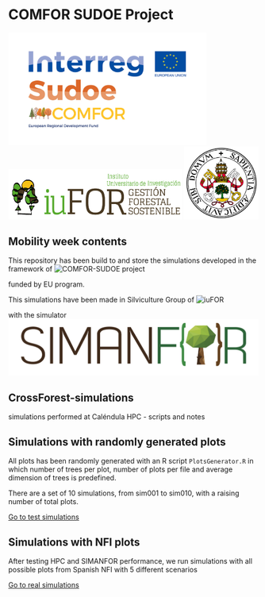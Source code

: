 # COMFOR SUDOE Project
<right>
<img src="./logos/COMFOR_LOGO_ERDF.jpg" width="400"/>
<img src="./logos/iuFOR.png" width="350"/>
<img src="./logos/uva.png" width="150"/>
</right>

Mobility week contents
---

This repository has been build to 
 and store the simulations developed in the framework of 
![COMFOR-SUDOE project](https://github.com/IUFOR-selvicultura/COMFOR.NFI/blob/main/logos/)

funded by EU program.

This simulations have been made in Silviculture Group of 
![iuFOR](https://github.com/IUFOR-selvicultura/COMFOR.NFI/blob/main/logos/.png)

with the simulator 
![SIMANFOR](https://github.com/IUFOR-selvicultura/COMFOR.NFI/blob/main/logos/sm4_ancho.png)

## CrossForest-simulations
simulations performed at Caléndula HPC - scripts and notes

## Simulations with randomly generated plots
All plots has been randomly generated with an R script `PlotsGenerator.R` in which number of trees per plot, number of plots per file and average dimension of trees is predefined.

There are a set of 10 simulations, from sim001 to sim010, with a raising number of total plots.

[Go to test simulations](./test.simulations/test.simulations.md)


## Simulations with NFI plots

After testing HPC and SIMANFOR performance, we run simulations with all possible plots from Spanish NFI with 5 different scenarios

[Go to real simulations](./real.simulations/real.simulations.md)

